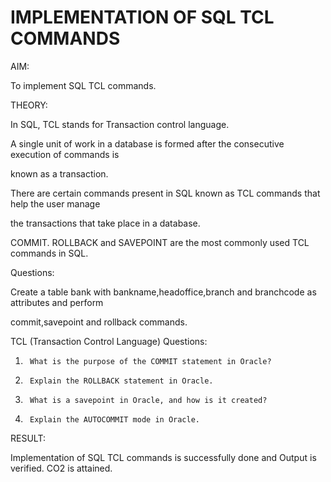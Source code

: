 <h1>IMPLEMENTATION OF SQL TCL COMMANDS</h1>
AIM:

To implement SQL TCL commands.

THEORY:

In SQL, TCL stands for Transaction control language.

A single unit of work in a database is formed after the consecutive execution of commands is

known as a transaction.

There are certain commands present in SQL known as TCL commands that help the user manage

the transactions that take place in a database.

COMMIT. ROLLBACK and SAVEPOINT are the most commonly used TCL commands in SQL.

Questions:

Create a table bank with bankname,headoffice,branch and branchcode as attributes and perform

commit,savepoint and rollback commands.

TCL (Transaction Control Language) Questions:

1.      What is the purpose of the COMMIT statement in Oracle?

2.      Explain the ROLLBACK statement in Oracle.

3.      What is a savepoint in Oracle, and how is it created?

4.      Explain the AUTOCOMMIT mode in Oracle.

RESULT:

Implementation of SQL TCL commands is successfully done and Output is verified. CO2 is attained.
